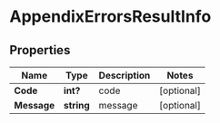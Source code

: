 # AppendixErrorsResultInfo


## Properties

| Name | Type | Description | Notes |
|------------ | ------------- | ------------- | -------------|
**Code** | **int?** | code |[optional]|
**Message** | **string** | message |[optional]|